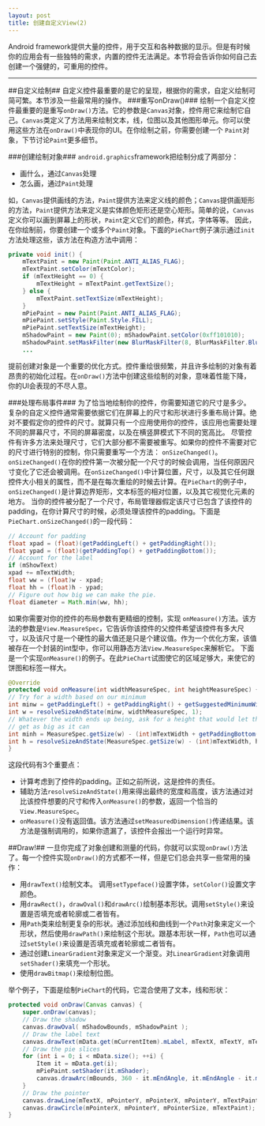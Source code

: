 ```yaml
---
layout: post
title: 创建自定义View(2)
---
```

Android framework提供大量的控件，用于交互和各种数据的显示。但是有时候你的应用会有一些独特的需求，内置的控件无法满足。本节将会告诉你如何自己去创建一个强健的，可重用的控件。

<!--more-->

 --------
##自定义绘制##
自定义控件最重要的是它的呈现，根据你的需求，自定义绘制可简可繁。本节涉及一些最常用的操作。
###重写onDraw()###
绘制一个自定义控件最重要的是重写`onDraw()`方法。它的参数是`Canvas`对象，控件用它来绘制它自己。`Canvas`类定义了方法用来绘制文本，线，位图以及其他图形单元。你可以使用这些方法在`onDraw()`中表现你的UI。在你绘制之前，你需要创建一个 `Paint`对象，下节讨论`Paint`更多细节。

###创建绘制对象###
`android.graphics`framework把绘制分成了两部分：
- 画什么，通过`Canvas`处理
- 怎么画，通过`Paint`处理

如，`Canvas`提供画线的方法，`Paint`提供方法来定义线的颜色；`Canvas`提供画矩形的方法，`Paint`提供方法来定义是实体颜色矩形还是空心矩形。简单的说，`Canvas`定义你可以画到屏幕上的形状，`Paint`定义它们的颜色，样式，字体等等。 因此，在你绘制前，你要创建一个或多个`Paint`对象。下面的`PieChart`例子演示通过`init`方法处理这些，该方法在构造方法中调用：

```java
private void init() {
    mTextPaint = new Paint(Paint.ANTI_ALIAS_FLAG);
    mTextPaint.setColor(mTextColor);
    if (mTextHeight == 0) {
        mTextHeight = mTextPaint.getTextSize();
    } else {
        mTextPaint.setTextSize(mTextHeight);
    }
    mPiePaint = new Paint(Paint.ANTI_ALIAS_FLAG);
    mPiePaint.setStyle(Paint.Style.FILL);
    mPiePaint.setTextSize(mTextHeight);
    mShadowPaint = new Paint(0); mShadowPaint.setColor(0xff101010);
    mShadowPaint.setMaskFilter(new BlurMaskFilter(8, BlurMaskFilter.Blur.NORMAL));
    ... 
```

提前创建对象是一个重要的优化方式。控件重绘很频繁，并且许多绘制的对象有着昂贵的初始化过程。在`onDraw()`方法中创建这些绘制的对象，意味着性能下降，你的UI会表现的不尽人意。

###处理布局事件###
为了恰当地绘制你的控件，你需要知道它的尺寸是多少。复杂的自定义控件通常需要依据它们在屏幕上的尺寸和形状进行多重布局计算。绝对不要假定你的控件的尺寸。就算只有一个应用使用你的控件，该应用也需要处理不同的屏幕尺寸，不同的屏幕密度，以及在横竖屏模式下不同的宽高比。 尽管控件有许多方法来处理尺寸，它们大部分都不需要被重写。如果你的控件不需要对它的尺寸进行特别的控制，你只需要重写一个方法： `onSizeChanged()`。 `onSizeChanged()`在你的控件第一次被分配一个尺寸的时候会调用，当任何原因尺寸变化了它还会被调用。在`onSizeChanged()`中计算位置，尺寸，以及其它任何跟控件大小相关的属性，而不是在每次重绘的时候去计算。在`PieChart`的例子中，`onSizeChanged()`是计算边界矩形，文本标签的相对位置，以及其它视觉化元素的地方。 当你的控件被分配了一个尺寸，布局管理器假定该尺寸已包含了该控件的padding，在你计算尺寸的时候，必须处理该控件的padding。下面是`PieChart.onSizeChanged()`的一段代码：

```java
// Account for padding
float xpad = (float)(getPaddingLeft() + getPaddingRight());
float ypad = (float)(getPaddingTop() + getPaddingBottom());
// Account for the label
if (mShowText)
xpad += mTextWidth;
float ww = (float)w - xpad;
float hh = (float)h - ypad;
// Figure out how big we can make the pie.
float diameter = Math.min(ww, hh);
```

如果你需要对你的控件的布局参数有更精细的控制，实现 `onMeasure()`方法。该方法的参数是`View.MeasureSpec`，它告诉你该控件的父控件希望该控件有多大尺寸，以及该尺寸是一个硬性的最大值还是只是个建议值。作为一个优化方案，该值被存在一个封装的int型中，你可以用静态方法`View.MeasureSpec`来解析它。 下面是一个实现`onMeasure()`的例子。在此`PieChart`试图使它的区域足够大，来使它的饼图和标签一样大。

```java
@Override
protected void onMeasure(int widthMeasureSpec, int heightMeasureSpec) {
// Try for a width based on our minimum
int minw = getPaddingLeft() + getPaddingRight() + getSuggestedMinimumWidth();
int w = resolveSizeAndState(minw, widthMeasureSpec, 1);
// Whatever the width ends up being, ask for a height that would let the pie
// get as big as it can
int minh = MeasureSpec.getSize(w) - (int)mTextWidth + getPaddingBottom() + getPaddingTop();
int h = resolveSizeAndState(MeasureSpec.getSize(w) - (int)mTextWidth, heightMeasureSpec, 0); setMeasuredDimension(w, h);
}
```

这段代码有3个重要点：
- 计算考虑到了控件的padding。正如之前所说，这是控件的责任。
- 辅助方法`resolveSizeAndState()`用来得出最终的宽度和高度，该方法通过对比该控件想要的尺寸和传入`onMeasure()`的参数，返回一个恰当的`View.MeasureSpec`。
- `onMeasure()`没有返回值。该方法通过`setMeasuredDimension()`传递结果。该方法是强制调用的，如果你遗漏了，该控件会报出一个运行时异常。

##Draw!##
一旦你完成了对象创建和测量的代码，你就可以实现`onDraw()`方法了。每一个控件实现`onDraw()`的方式都不一样，但是它们总会共享一些常用的操作：
- 用`drawText()`绘制文本。 调用`setTypeface()`设置字体，`setColor()`设置文字颜色。
- 用`drawRect()`，`drawOval()`和`drawArc()`绘制基本形状。调用`setStyle()`来设置是否填充或者轮廓或二者皆有。
- 用`Path`类来绘制更复杂的形状。通过添加线和曲线到一个`Path`对象来定义一个形状，然后使用`drawPath()`来绘制这个形状。跟基本形状一样，`Path`也可以通过`setStyle()`来设置是否填充或者轮廓或二者皆有。
- 通过创建`LinearGradient`对象来定义一个渐变。对`LinearGradient`对象调用`setShader()`来填充一个形状。
- 使用`drawBitmap()`来绘制位图。 

举个例子，下面是绘制`PieChart`的代码，它混合使用了文本，线和形状：

```java
protected void onDraw(Canvas canvas) {
    super.onDraw(canvas);
    // Draw the shadow
    canvas.drawOval( mShadowBounds, mShadowPaint );
    // Draw the label text
    canvas.drawText(mData.get(mCurrentItem).mLabel, mTextX, mTextY, mTextPaint);
    // Draw the pie slices
    for (int i = 0; i < mData.size(); ++i) {
        Item it = mData.get(i);
        mPiePaint.setShader(it.mShader);
        canvas.drawArc(mBounds, 360 - it.mEndAngle, it.mEndAngle - it.mStartAngle, true, mPiePaint);
    }
    // Draw the pointer
    canvas.drawLine(mTextX, mPointerY, mPointerX, mPointerY, mTextPaint);
    canvas.drawCircle(mPointerX, mPointerY, mPointerSize, mTextPaint);
} 
```
